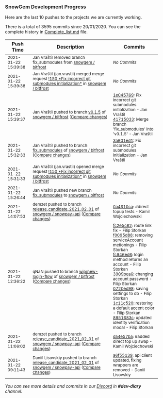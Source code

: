 
### SnowGem Development Progress

Here are the last 10 pushes to the projects we are currently working.

There is a total of 3595 commits since 20/01/2020. You can see the complete history in
 [Complete_list.md](Complete_list.md) file.

| Push Time | Description | Commits |
| --- | --- | --- |
| <sub>2021-01-22 15:39:38</sub> | <sub>Jan Vraštil removed branch fix_submodules from [snowgem / bitfrost](https://gitlab.com/snowgem/bitfrost)</sub> | <sub>_No Commits_</sub> |
| <sub>2021-01-22 15:39:38</sub> | <sub>Jan Vraštil (jan.vrastil) merged merge request [\!150 \*Fix incorrect git submodules initialization\*](https://gitlab.com/snowgem/bitfrost/-/merge_requests/150) in [snowgem / bitfrost](https://gitlab.com/snowgem/bitfrost)</sub> | <sub>_No Commits_</sub> |
| <sub>2021-01-22 15:39:37</sub> | <sub>Jan Vraštil pushed to branch [v0\.1\.5](https://gitlab.com/snowgem/bitfrost/commits/v0.1.5) of [snowgem / bitfrost](https://gitlab.com/snowgem/bitfrost) ([Compare changes](https://gitlab.com/snowgem/bitfrost/compare/ea5b7f98a2de7ba119e8ad89063d7b2b0b076e14...417150332c22d9f91440c0f4a949c219eed76165))</sub> | <sub>[1e045769](https://gitlab.com/snowgem/bitfrost/-/commit/1e0457699f7f37e5b7b4e309b733934b2ab1cf81): Fix incorrect git submodules initialization - Jan Vraštil<br>[41715033](https://gitlab.com/snowgem/bitfrost/-/commit/417150332c22d9f91440c0f4a949c219eed76165): Merge branch 'fix_submodules' into 'v0.1.5' - Jan Vraštil</sub> |
| <sub>2021-01-22 15:32:33</sub> | <sub>Jan Vraštil pushed to branch [fix\_submodules](https://gitlab.com/snowgem/bitfrost/commits/fix_submodules) of [snowgem / bitfrost](https://gitlab.com/snowgem/bitfrost) ([Compare changes](https://gitlab.com/snowgem/bitfrost/compare/bba9f9ad3c663c2499598637aa3efe2dd7dd9f41...3a601ed1c9be6789fbe5ea713380bb6a19df824f))</sub> | <sub>[3a601ed1](https://gitlab.com/snowgem/bitfrost/-/commit/3a601ed1c9be6789fbe5ea713380bb6a19df824f): Fix incorrect git submodules initialization - Jan Vraštil</sub> |
| <sub>2021-01-22 15:31:33</sub> | <sub>Jan Vraštil (jan.vrastil) opened merge request [\!150 \*Fix incorrect git submodules initialization\*](https://gitlab.com/snowgem/bitfrost/-/merge_requests/150) in [snowgem / bitfrost](https://gitlab.com/snowgem/bitfrost)</sub> | <sub>_No Commits_</sub> |
| <sub>2021-01-22 15:26:44</sub> | <sub>Jan Vraštil pushed new branch [fix\_submodules](https://gitlab.com/snowgem/bitfrost/commits/fix_submodules) to [snowgem / bitfrost](https://gitlab.com/snowgem/bitfrost)</sub> | <sub>_No Commits_</sub> |
| <sub>2021-01-22 14:07:53</sub> | <sub>demzet pushed to branch [release\_candidate\_2021\_02\_01](https://gitlab.com/snowgem/snowpay-api/commits/release_candidate_2021_02_01) of [snowgem / snowpay\-api](https://gitlab.com/snowgem/snowpay-api) ([Compare changes](https://gitlab.com/snowgem/snowpay-api/compare/da4e57ba8a41cfc62a27068579e811ebcc11fac9...0a4610caa8c4a7b91b866137b19f78efa608e41a))</sub> | <sub>[0a4610ca](https://gitlab.com/snowgem/snowpay-api/-/commit/0a4610caa8c4a7b91b866137b19f78efa608e41a): #direct topup tests - Kamil Wojciechowski</sub> |
| <sub>2021-01-22 12:36:22</sub> | <sub>qNaN pushed to branch [wip/new\-login\-flow](https://gitlab.com/snowgem/bitfrost/commits/wip/new-login-flow) of [snowgem / bitfrost](https://gitlab.com/snowgem/bitfrost) ([Compare changes](https://gitlab.com/snowgem/bitfrost/compare/d0ef54ee0f4606e9cf6a21a474a0110f65bac024...8851683c5a1c1afbb448ea12e8391e8910831225))</sub> | <sub>[fc2e5c62](https://gitlab.com/snowgem/bitfrost/-/commit/fc2e5c62fd2dfc5ee63c2ba9e055635b005f89c9): route link fix - Filip Storkan<br>[f0095d88](https://gitlab.com/snowgem/bitfrost/-/commit/f0095d8883359a9b0b7cef8ffcc30ac6da00af5e): removing serviceAccount metionings - Filip Storkan<br>[fc946ed6](https://gitlab.com/snowgem/bitfrost/-/commit/fc946ed6cb014af2228d4490986dc452ba6647a5): login method returns an account - Filip Storkan<br>[3909bea6](https://gitlab.com/snowgem/bitfrost/-/commit/3909bea65c4f3d8a2f431c5097ae5a15dc51fb74): changing account password - Filip Storkan<br>[0720ed98](https://gitlab.com/snowgem/bitfrost/-/commit/0720ed98a3217c5fe3f12e71381a501d7e1e3617): saving settings to db - Filip Storkan<br>[1c11c520](https://gitlab.com/snowgem/bitfrost/-/commit/1c11c520a56829f23a61505a82810a86092fda0e): restoring a default accent color - Filip Storkan<br>[8851683c](https://gitlab.com/snowgem/bitfrost/-/commit/8851683c5a1c1afbb448ea12e8391e8910831225): updated identity verification modal - Filip Storkan</sub> |
| <sub>2021-01-22 11:06:02</sub> | <sub>demzet pushed to branch [release\_candidate\_2021\_02\_01](https://gitlab.com/snowgem/snowpay-api/commits/release_candidate_2021_02_01) of [snowgem / snowpay\-api](https://gitlab.com/snowgem/snowpay-api) ([Compare changes](https://gitlab.com/snowgem/snowpay-api/compare/a6f55139e693b5a9211ab73227132a1a9867264f...da4e57ba8a41cfc62a27068579e811ebcc11fac9))</sub> | <sub>[da4e57ba](https://gitlab.com/snowgem/snowpay-api/-/commit/da4e57ba8a41cfc62a27068579e811ebcc11fac9): #added direct top up swap - Kamil Wojciechowski</sub> |
| <sub>2021-01-22 09:11:43</sub> | <sub>Daniil Lisovskiy pushed to branch [release\_candidate\_2021\_02\_01](https://gitlab.com/snowgem/snowpay-api/commits/release_candidate_2021_02_01) of [snowgem / snowpay\-api](https://gitlab.com/snowgem/snowpay-api) ([Compare changes](https://gitlab.com/snowgem/snowpay-api/compare/4bc0bd1f64439e93c1ebe8275a83c90ad05c1397...a6f55139e693b5a9211ab73227132a1a9867264f))</sub> | <sub>[a6f55139](https://gitlab.com/snowgem/snowpay-api/-/commit/a6f55139e693b5a9211ab73227132a1a9867264f): api client updated, fixing wrappers are removed - Daniil Lisovskiy</sub> |

_You can see more details and commits in our [Discord](https://discord.gg/zumGnbg) in **#dev-diary** channel._
